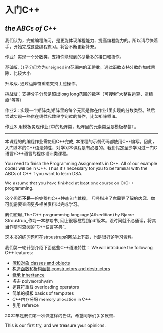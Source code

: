 # 入门C++ 
## _the ABCs of C++_


我们认为，完成编程练习，是更能体现编程能力、提高编程能力的。所以请尽快着手，开始完成这些编程练习。将会不断更新补充。

作业1: 实现一个分数类，支持你能想到的尽量多的接口和操作。

基础版: 分子分母均为unsigned int范围内的正整数，通过函数支持分数的加减乘除、比较大小

升级版: 通过运算符重载支持上述操作。

挑战版：支持分子分母是超出long long范围的数字（可搜索"大整数运算、高精度”等等）

作业2：实现一个矩阵类,矩阵里的每个元素是你在作业1里实现的分数类型。然后尝试实现一些你在线性代数里学到过的操作，比如矩阵乘法。

作业3: 用模板实现作业2中的矩阵类，矩阵里的元素类型是模板参数T。


-----------------------------------------------------------------------------

本课程的的编程作业需使用C++完成, 本课程的示例代码都使用C++编写。因此，入门基本的C++语法特性，对学习本课程是有必要的。我们假定至少学习过一门C语言/C++语言的程序设计类课程。

You need to finish the Programming Assignments in C++. All of our example codes will be in C++. Thus it's necessary for you to be familiar with the ABCs of C++ if you want to learn DSA.

We assume that you have finished at least one course on C/C++ programming.

这个网页**不是**一份完整的C++快速入门教程， 只是指出了你需要了解的内容。你可能需要查阅更多相关资料以完成学习。

我们使用_The C++ programming language(4th edition) by Bjarne Stroustrup_作为一本参考书, 网上很容易找到pdf版本。没时间就不必通读，将其当作随时查阅的“C++语言字典”。

这本书的[练习题](https://www.stroustrup.com/4thExercises.pdf)可在stroustrup的网站上下载，也是很好的学习资料。

我们第一轮计划介绍下面这些C++语法特性：
We will introduce the following C++ features:

- [类和对象 classes and objects](./Class&Object.md)
- [构造函数和析构函数 constructors and destructors](Cons&Dest.md)
- [继承 inheritance](Inheritance.md)
- [多态 polymorphysim](Polymorphism.md)
- 运算符重载   overloading operators
- 简单的模板 basics of templates 
- C++内存分配  memory allocation in C++
- 引用  referece

2022年是我们第一次做这样的尝试，希望同学们多多反馈。

This is our first try, and we treasure your opinions.





